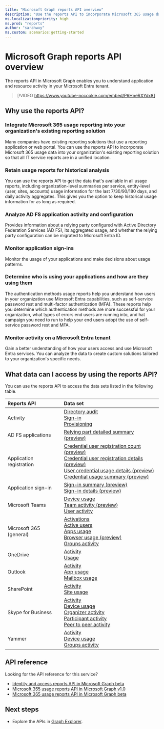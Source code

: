 ```yaml
---
title: "Microsoft Graph reports API overview"
description: "Use the reports API to incorporate Microsoft 365 usage data into your organization's reporting solution so that all IT service reports are in a unified location."
ms.localizationpriority: high
ms.prod: "reports"
author: "sarahwxy"
ms.custom: scenarios:getting-started
---
```


# Microsoft Graph reports API overview

The reports API in Microsoft Graph enables you to understand application and resource activity in your Microsoft Entra tenant.

> [!VIDEO https://www.youtube-nocookie.com/embed/P6HneRXYdx8]

## Why use the reports API?

### Integrate Microsoft 365 usage reporting into your organization's existing reporting solution
Many companies have existing reporting solutions that use a reporting application or web portal. You can use the reports API to incorporate Microsoft 365 usage data into your organization's existing reporting solution so that all IT service reports are in a unified location.

### Retain usage reports for historical analysis
You can use the reports API to get the data that's available in all usage reports, including organization-level summaries per service, entity-level (user, sites, accounts) usage information for the last 7/30/90/180 days, and daily activity aggregates. This gives you the option to keep historical usage information for as long as required.

### Analyze AD FS application activity and configuration
Provides information about a relying party configured with Active Directory Federation Services (AD FS), its aggregated usage, and whether the relying party configuration can be migrated to Microsoft Entra ID.

### Monitor application sign-ins

Monitor the usage of your applications and make decisions about usage patterns.

### Determine who is using your applications and how are they using them

The authentication methods usage reports help you understand how users in your organization use Microsoft Entra capabilities, such as self-service password rest and multi-factor authentication (MFA). These reports help you determine which authentication methods are more successful for your organization, what types of errors end users are running into, and hat campaign you need to run to help your end users adopt the use of self-service password rest and MFA.

<a name='monitor-activity-on-an-azure-ad-tenant'></a>

### Monitor activity on a Microsoft Entra tenant

Gain a better understanding of how your users access and use Microsoft Entra services. You can analyze the data to create custom solutions tailored to your organization's specific needs.

## What data can I access by using the reports API?

You can use the reports API to access the data sets listed in the following table.

| Reports API | Data set |
|:------------ |:-------- |
| Activity | [Directory audit](/graph/api/resources/directoryaudit)<br/>[Sign-in](/graph/api/resources/signin)<br/>[Provisioning](/graph/api/resources/provisioningobjectsummary) |
| AD FS applications | [Relying part detailed summary (preview)](/graph/api/resources/relyingpartydetailedsummary) |
| Application registration | [Credential user registration count (preview)](/graph/api/resources/credentialuserregistrationcount)<br/>[Credential user registration details (preview)](/graph/api/resources/credentialuserregistrationdetails) <br/>[User credential usage details (preview)](/graph/api/resources/usercredentialusagedetails) <br/>[Credential usage summary (preview)](/graph/api/resources/credentialusagesummary)|
| Application sign-in | [Sign-in summary (preview)](/graph/api/resources/applicationsigninsummary) <br/>[Sign-in details (preview)](/graph/api/resources/applicationsignindetailedsummary)|
| Microsoft Teams | [Device usage](/graph/api/resources/microsoft-teams-device-usage-reports)<br/>[Team activity (preview)](/graph/api/resources/microsoft-teams-team-usage-reports)<br/>[User activity](/graph/api/resources/microsoft-teams-user-activity-reports)|
| Microsoft 365 (general) | [Activations](/graph/api/resources/office-365-activations-reports)<br/>[Active users](/graph/api/resources/office-365-active-users-reports)<br/>[Apps usage](/graph/api/resources/microsoft-365-apps-usage-report)<br/>[Browser usage (preview)](/graph/api/resources/microsoft-365-browser-usage-report)<br/>[Groups activity](/graph/api/resources/office-365-groups-activity-reports) |
| OneDrive | [Activity](/graph/api/resources/onedrive-activity-reports)<br/>[Usage](/graph/api/resources/onedrive-usage-reports) |
| Outlook | [Activity](/graph/api/resources/email-activity-reports)<br/>[App usage](/graph/api/resources/email-app-usage-reports)<br/>[Mailbox usage](/graph/api/resources/mailbox-usage-reports) |
| SharePoint | [Activity](/graph/api/resources/sharepoint-activity-reports)<br/>[Site usage](/graph/api/resources/sharepoint-site-usage-reports) |
| Skype for Business | [Activity](/graph/api/resources/skype-for-business-activity-reports)<br/>[Device usage](/graph/api/resources/skype-for-business-device-usage-reports)<br/>[Organizer activity](/graph/api/resources/skype-for-business-organizer-activity-reports)<br/>[Participant activity](/graph/api/resources/skype-for-business-participant-activity-reports)<br/>[Peer to peer activity](/graph/api/resources/skype-for-business-peer-to-peer-activity) |
| Yammer | [Activity](/graph/api/resources/yammer-activity-reports)<br/>[Device usage](/graph/api/resources/yammer-device-usage-reports)<br/>[Groups activity](/graph/api/resources/yammer-groups-activity-reports) |

## API reference

Looking for the API reference for this service?

- [Identity and access reports API in Microsoft Graph beta](/graph/api/resources/report-identity-access?view=graph-rest-beta&preserve-view=true)
- [Microsoft 365 usage reports API in Microsoft Graph v1.0](/graph/api/resources/report?view=graph-rest-1.0&preserve-view=true)
- [Microsoft 365 usage reports API in Microsoft Graph beta](/graph/api/resources/report?view=graph-rest-beta&preserve-view=true)

## Next steps

* Explore the APIs in [Graph Explorer](https://developer.microsoft.com/graph/graph-explorer).

